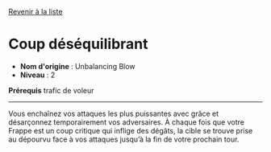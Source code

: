 [Revenir à la liste](list.md)

# Coup déséquilibrant

 * **Nom d'origine** : Unbalancing Blow
 * **Niveau** : 2


<p><strong>Prérequis</strong> trafic de voleur</p>
<hr>
<p>Vous enchaînez vos attaques les plus puissantes avec grâce et désarçonnez temporairement vos adversaires. À chaque fois que votre Frappe est un coup critique qui inflige des dégâts, la cible se trouve prise au dépourvu face à vos attaques jusqu’à la fin de votre prochain tour.</p>